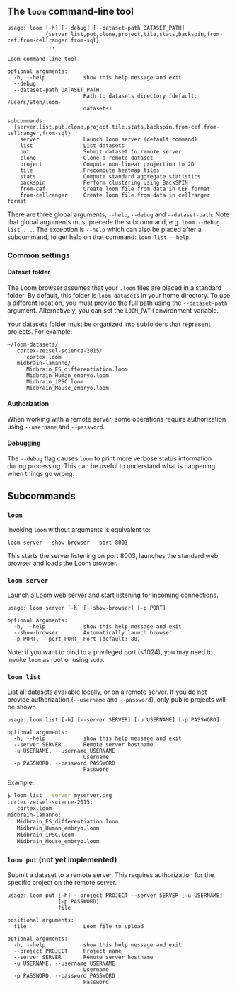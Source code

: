
## The `loom` command-line tool

```
usage: loom [-h] [--debug] [--dataset-path DATASET_PATH]
            {server,list,put,clone,project,tile,stats,backspin,from-cef,from-cellranger,from-sql}
            ...

Loom command-line tool.

optional arguments:
  -h, --help            show this help message and exit
  --debug
  --dataset-path DATASET_PATH
                        Path to datasets directory (default: /Users/Sten/loom-
                        datasets)

subcommands:
  {server,list,put,clone,project,tile,stats,backspin,from-cef,from-cellranger,from-sql}
    server              Launch loom server (default command)
    list                List datasets
    put                 Submit dataset to remote server
    clone               Clone a remote dataset
    project             Compute non-linear projection to 2D
    tile                Precompute heatmap tiles
    stats               Compute standard aggregate statistics
    backspin            Perform clustering using BackSPIN
    from-cef            Create loom file from data in CEF format
    from-cellranger     Create loom file from data in cellranger format
```

There are three global arguments, `--help`, `--debug` and `--dataset-path`. Note that global arguments
must precede the subcommand, e.g. `loom --debug list ...`. The exception is `--help` which can also be
placed after a subcommand, to get help on that command: `loom list --help`.

### Common settings

#### Dataset folder

The Loom browser assumes that your `.loom` files are placed in a standard folder. By default, this 
folder is `loom-datasets` in your home directory. To use a different location, you must provide 
the full path using the `--dataset-path` argument. Alternatively, you can set the `LOOM_PATH` environment
variable.

Your datasets folder must be organized into subfolders that represent projects. For example:

```
~/loom-datasets/
   cortex-zeisel-science-2015/
      cortex.loom
   midbrain-lamanno/
      Midbrain_ES_differentiation.loom
      Midbrain_Human_embryo.loom
      Midbrain_iPSC.loom
      Midbrain_Mouse_embryo.loom
```

#### Authorization

When working with a remote server, some operations require authorization using `--username` and `--password`. 

#### Debugging

The `--debug` flag causes `loom` to print more verbose status information during processing. This can be useful
to understand what is happening when things go wrong.  

## Subcommands

### `loom`

Invoking `loom` without arguments is equivalent to:

```
loom server --show-browser --port 8003
``` 

This starts the server listening on port 8003, launches the standard web browser and loads the Loom browser. 

### `loom server`

Launch a Loom web server and start listening for incoming connections.

```
usage: loom server [-h] [--show-browser] [-p PORT]

optional arguments:
  -h, --help            show this help message and exit
  --show-browser        Automatically launch browser
  -p PORT, --port PORT  Port (default: 80)
```

Note: if you want to bind to a privileged port (<1024), you may need to invoke `loom` as root or using `sudo`.

### `loom list`

List all datasets available locally, or on a remote server. If you do not provide authorization (`--username` and 
`--password`), only public projects will be shown.

```
usage: loom list [-h] [--server SERVER] [-u USERNAME] [-p PASSWORD]

optional arguments:
  -h, --help            show this help message and exit
  --server SERVER       Remote server hostname
  -u USERNAME, --username USERNAME
                        Username
  -p PASSWORD, --password PASSWORD
                        Password
```

Example:

```bash
$ loom list --server myserver.org
cortex-zeisel-science-2015:
   cortex.loom
midbrain-lamanno:
   Midbrain_ES_differentiation.loom
   Midbrain_Human_embryo.loom
   Midbrain_iPSC.loom
   Midbrain_Mouse_embryo.loom
```

### `loom put` (**not yet implemented**)

Submit a dataset to a remote server. This requires authorization for the specific project on
the remote server.

```
usage: loom put [-h] --project PROJECT --server SERVER [-u USERNAME]
                [-p PASSWORD]
                file

positional arguments:
  file                  Loom file to upload

optional arguments:
  -h, --help            show this help message and exit
  --project PROJECT     Project name
  --server SERVER       Remote server hostname
  -u USERNAME, --username USERNAME
                        Username
  -p PASSWORD, --password PASSWORD
                        Password
```
